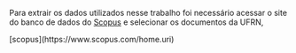 <p>
  Para extrair os dados utilizados nesse trabalho foi necessário acessar o site do banco de dados do <a href="https://www.scopus.com/home.uri">Scopus</a>
  e selecionar os documentos da UFRN,
</p>
[scopus](https://www.scopus.com/home.uri)
